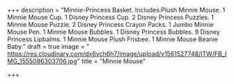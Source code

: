+++
description = "Minnie-Princess Basket. Includes:Plush Minnie Mouse. 1 Minnie Mouse Cup. 1 Disney Princess Cup. 2 Disney Princess Puzzles. 1 Minnie Mouse Puzzle. 2 Disney Princess Crayon Packs. 1 Jumbo Minnie Mouse Pen. 1 Minnie Mouse Bubbles. 1 Disney Princess Bubbles. 9 Disney Princess Lipbalms. 1 Minnie Mouse Plush Frisbee. 1 Minnie Mouse Beanie Baby."
draft = true
image = " https://res.cloudinary.com/dx6vch6h7/image/upload/v1561527748/ITW/FB_IMG_1555086303706.jpg"
title = "Minnie Mouse"

+++
